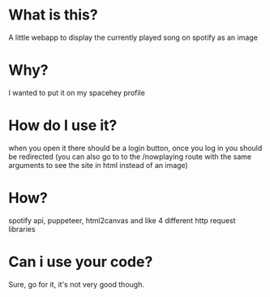 # What is this?
A little webapp to display the currently played song on spotify as an image

# Why?
I wanted to put it on my spacehey profile

# How do I use it?
when you open it there should be a login button, once you log in you should be redirected 
(you can also go to to the /nowplaying route with the same arguments to see the site in html instead of an image)

# How?
spotify api, puppeteer, html2canvas and like 4 different http request libraries

# Can i use your code?
Sure, go for it, it's not very good though.